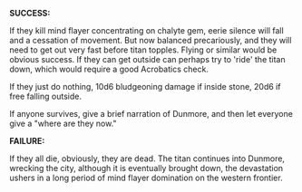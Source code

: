 **SUCCESS:**
 
If they kill mind flayer concentrating on chalyte gem, eerie silence will fall and a cessation of movement. But now balanced precariously, and they will need to get out very fast before titan topples. Flying or similar would be obvious success. If they can get outside can perhaps try to 'ride' the titan down, which would require a good Acrobatics check.
 
If they just do nothing, 10d6 bludgeoning damage if inside stone, 20d6 if free falling outside.
 
If anyone survives, give a brief narration of Dunmore, and then let everyone give a "where are they now."
 
**FAILURE:**
 
If they all die, obviously, they are dead. The titan continues into Dunmore, wrecking the city, although it is eventually brought down, the devastation ushers in a long period of mind flayer domination on the western frontier.